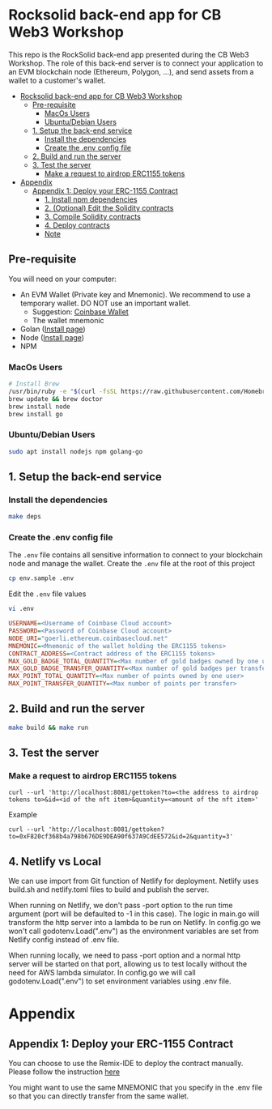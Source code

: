 # Rocksolid back-end app for CB Web3 Workshop 
This repo is the RockSolid back-end app presented during the CB Web3 Workshop.
The role of this back-end server is to connect your application to an EVM blockchain node (Ethereum, Polygon, ...), and send assets from a wallet to a customer's wallet.

- [Rocksolid back-end app for CB Web3 Workshop](#rocksolid-back-end-app-for-cb-web3-workshop)
  - [Pre-requisite](#pre-requisite)
    - [MacOs Users](#macos-users)
    - [Ubuntu/Debian Users](#ubuntudebian-users)
  - [1. Setup the back-end service](#1-setup-the-back-end-service)
    - [Install the dependencies](#install-the-dependencies)
    - [Create the .env config file](#create-the-env-config-file)
  - [2. Build and run the server](#2-build-and-run-the-server)
  - [3. Test the server](#3-test-the-server)
    - [Make a request to airdrop ERC1155 tokens](#make-a-request-to-airdrop-erc1155-tokens)
- [Appendix](#appendix)
  - [Appendix 1: Deploy your ERC-1155 Contract](#appendix-1-deploy-your-erc-1155-contract)
    - [1. Install npm dependencies](#1-install-npm-dependencies)
    - [2. (Optional) Edit the Solidity contracts](#2-optional-edit-the-solidity-contracts)
    - [3. Compile Solidity contracts](#3-compile-solidity-contracts)
    - [4. Deploy contracts](#4-deploy-contracts)
    - [Note](#note)

## Pre-requisite
You will need on your computer: 
* An EVM Wallet (Private key and Mnemonic). We recommend to use a temporary wallet. DO NOT use an important wallet.
  * Suggestion: [Coinbase Wallet](https://www.coinbase.com/wallet)
  * The wallet mnemonic
* Golan ([Install page](https://go.dev/doc/install))
* Node ([Install page](https://nodejs.org/en/download/))
* NPM

### MacOs Users
```bash
# Install Brew
/usr/bin/ruby -e "$(curl -fsSL https://raw.githubusercontent.com/Homebrew/install/master/install)"
brew update && brew doctor
brew install node
brew install go
```

### Ubuntu/Debian Users
```bash
sudo apt install nodejs npm golang-go
```

## 1. Setup the back-end service

### Install the dependencies
```bash
make deps
```

### Create the .env config file
The `.env` file contains all sensitive information to connect to your blockchain node and manage the wallet.
Create the `.env` file at the root of this project
```bash
cp env.sample .env
```

Edit the `.env` file values
```bash
vi .env
```

```ini
USERNAME=<Username of Coinbase Cloud account>
PASSWORD=<Password of Coinbase Cloud account>
NODE_URI="goerli.ethereum.coinbasecloud.net"
MNEMONIC=<Mnemonic of the wallet holding the ERC1155 tokens>
CONTRACT_ADDRESS=<Contract address of the ERC1155 tokens>
MAX_GOLD_BADGE_TOTAL_QUANTITY=<Max number of gold badges owned by one user>
MAX_GOLD_BADGE_TRANSFER_QUANTITY=<Max number of gold badges per transfer>
MAX_POINT_TOTAL_QUANTITY=<Max number of points owned by one user>
MAX_POINT_TRANSFER_QUANTITY=<Max number of points per transfer>

```

## 2. Build and run the server

```bash
make build && make run
```

## 3. Test the server
### Make a request to airdrop ERC1155 tokens
```
curl --url 'http://localhost:8081/gettoken?to=<the address to airdrop tokens to>&id=<id of the nft item>&quantity=<amount of the nft item>'
```
Example
```
curl --url 'http://localhost:8081/gettoken?to=0xF820cf368b4a798b676DE9DEA90f637A9CdEE572&id=2&quantity=3'
```

## 4. Netlify vs Local
We can use import from Git function of Netlify for deployment. Netlify uses build.sh and netlify.toml files to build and publish the server. 

When running on Netlify, we don't pass -port option to the run time argument (port will be defaulted to -1 in this case). The logic in main.go will transform the http server into a lambda to be run on Netlify. In config.go we won't call godotenv.Load(".env") as the environment variables are set from Netlify config instead of .env file.

When running locally, we need to pass -port option and a normal http server will be started on that port, allowing us to test locally without the need for AWS lambda simulator. In config.go we will call godotenv.Load(".env") to set environment variables using .env file.

# Appendix
## Appendix 1: Deploy your ERC-1155 Contract

You can choose to use the Remix-IDE to deploy the contract manually. Please follow the instruction [here](https://remix-ide.readthedocs.io/en/latest/create_deploy.html#deploy-the-contract)

You might want to use the same MNEMONIC that you specify in the .env file so that you can directly transfer from the same wallet.

